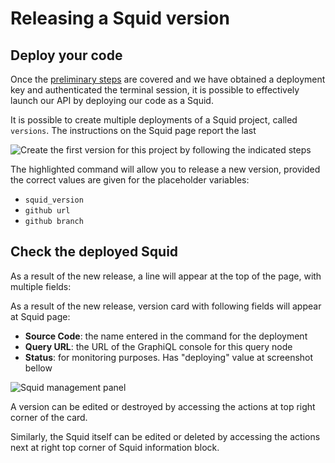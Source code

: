 # Releasing a Squid version

## Deploy your code

Once the [preliminary steps](/docs/deploy-squid/obtaining-a-deployment-key) are covered and we have obtained a deployment key and authenticated the terminal session, it is possible to effectively launch our API by deploying our code as a Squid.

It is possible to create multiple deployments of a Squid project, called `versions`. The instructions on the Squid page report the last&#x20;

![Create the first version for this project by following the indicated steps](</img/.gitbook/assets/app-deploy-squid-highlighted.jpeg>)

The highlighted command will allow you to release a new version, provided the correct values are given for the placeholder variables:

* `squid_version`
* `github url`
* `github branch`

## Check the deployed Squid

As a result of the new release, a line will appear at the top of the page, with multiple fields:

As a result of the new release, version card with following fields will appear at Squid page:

* **Source Code**: the name entered in the command for the deployment
* **Query URL**: the URL of the GraphiQL console for this query node
* **Status**: for monitoring purposes. Has "deploying" value at screenshot bellow

![Squid management panel](/img/.gitbook/assets/app-squid-created-deployed.png)

A version can be edited or destroyed by accessing the actions at top right corner of the card.

Similarly, the Squid itself can be edited or deleted by accessing the actions next at right top corner of Squid information block.
